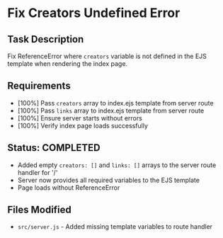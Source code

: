 # Fix Creators Undefined Error

## Task Description

Fix ReferenceError where `creators` variable is not defined in the EJS template when rendering the index page.

## Requirements

- [100%] Pass `creators` array to index.ejs template from server route
- [100%] Pass `links` array to index.ejs template from server route  
- [100%] Ensure server starts without errors
- [100%] Verify index page loads successfully

## Status: COMPLETED

- Added empty `creators: []` and `links: []` arrays to the server route handler for '/'
- Server now provides all required variables to the EJS template
- Page loads without ReferenceError

## Files Modified

- `src/server.js` - Added missing template variables to route handler
